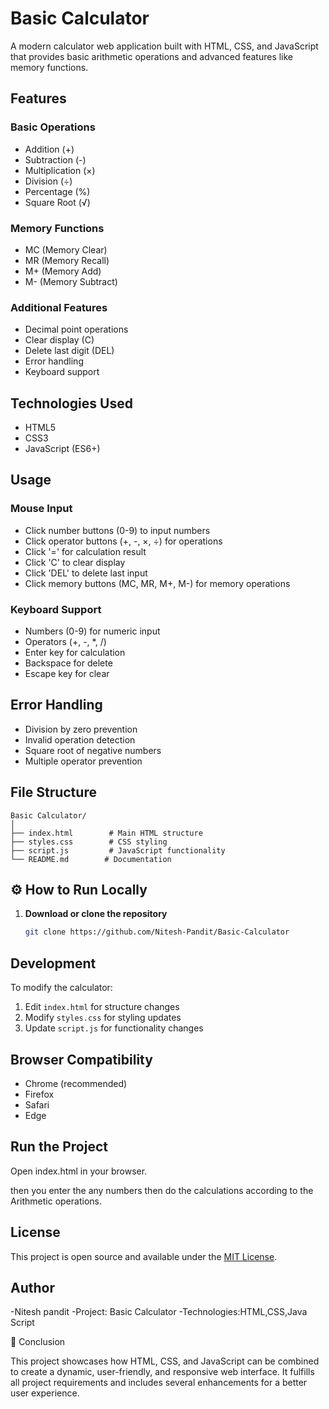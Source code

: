 # Basic Calculator

A modern calculator web application built with HTML, CSS, and JavaScript that provides basic arithmetic operations and advanced features like memory functions.

## Features

### Basic Operations
- Addition (+)
- Subtraction (-)
- Multiplication (×)
- Division (÷)
- Percentage (%)
- Square Root (√)

### Memory Functions
- MC (Memory Clear)
- MR (Memory Recall)
- M+ (Memory Add)
- M- (Memory Subtract)

### Additional Features
- Decimal point operations
- Clear display (C)
- Delete last digit (DEL)
- Error handling
- Keyboard support

## Technologies Used
- HTML5
- CSS3
- JavaScript (ES6+)

## Usage

### Mouse Input
- Click number buttons (0-9) to input numbers
- Click operator buttons (+, -, ×, ÷) for operations
- Click '=' for calculation result
- Click 'C' to clear display
- Click 'DEL' to delete last input
- Click memory buttons (MC, MR, M+, M-) for memory operations

### Keyboard Support
- Numbers (0-9) for numeric input
- Operators (+, -, *, /)
- Enter key for calculation
- Backspace for delete
- Escape key for clear

## Error Handling
- Division by zero prevention
- Invalid operation detection
- Square root of negative numbers
- Multiple operator prevention

## File Structure
```
Basic Calculator/
│
├── index.html        # Main HTML structure
├── styles.css        # CSS styling
├── script.js         # JavaScript functionality
└── README.md        # Documentation
```

## ⚙️ How to Run Locally

1. **Download or clone the repository**
   ```bash
   git clone https://github.com/Nitesh-Pandit/Basic-Calculator

## Development
To modify the calculator:
1. Edit `index.html` for structure changes
2. Modify `styles.css` for styling updates
3. Update `script.js` for functionality changes

## Browser Compatibility
- Chrome (recommended)
- Firefox
- Safari
- Edge

## Run the Project

Open index.html in your browser.

 then you enter the any numbers then do the calculations according to the Arithmetic operations.
## License
This project is open source and available under the [MIT License](LICENSE).

## Author
-Nitesh pandit
-Project: Basic Calculator
-Technologies:HTML,CSS,Java Script

🏁 Conclusion

This project showcases how HTML, CSS, and JavaScript can be combined to create a dynamic, user-friendly, and responsive web interface.
It fulfills all project requirements and includes several enhancements for a better user experience.
